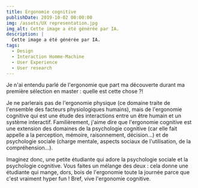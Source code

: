 ```yaml
---
title: Ergonomie cognitive
publishDate: 2019-10-02 00:00:00
img: /assets/UX representation.jpg
img_alt: Cette image a été générée par IA.
description: |
  Cette image a été générée par IA.
tags:
  - Design
  - Interaction Homme-Machine
  - User Experience
  - User research
---
```


Je n'ai entendu parlé de l'ergonomie que part ma découverte durant ma première sélection en master : quelle est cette chose ?!

Je ne parlerais pas de l'ergonomie physique (ce domaine traite de l'ensemble des facteurs physiologiques humains), mais de l'ergonomie cognitive qui est une étude des interactions entre un être humain et un système interactif. Familièrement, j'aime dire que l'ergonomie cognitive est une extension des domaines de la psychologie cognitive (car elle fait appelle a la perception, mémoire, raisonnement, décision...) et de psychologie sociale (charge mentale, aspects sociaux de l'utilisation, de la compréhension...).

Imaginez donc, une petite étudiante qui adore la psychologie sociale et la psychologie cognitive. Vous faites un mélange des deux : cela donne une étudiante qui mange, dors, bois de l'ergonomie toute la journée parce que c'est vraiment hyper fun ! Bref, vive l'ergonomie cognitive.